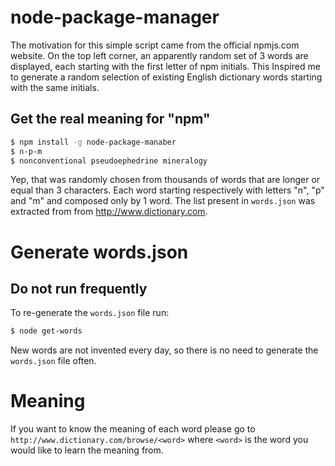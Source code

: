 # node-package-manager

The motivation for this simple script came from the official npmjs.com website.
On the top left corner, an apparently random set of 3 words are displayed, each starting with the first letter of npm
initials. This Inspired me to generate a random selection of existing English dictionary words starting with the same
initials.

## Get the real meaning for "npm"

```sh
$ npm install -g node-package-manaber
$ n-p-m
$ nonconventional pseudoephedrine mineralogy
```

Yep, that was randomly chosen from thousands of words that are longer or equal than 3 characters. Each word starting
respectively with letters "n", "p" and "m"  and composed only by 1 word.
The list present in `words.json` was extracted from from http://www.dictionary.com.

# Generate words.json

## Do not run frequently

To re-generate the `words.json` file run:

```sh
$ node get-words
```

New words are not invented every day, so there is no need to generate the `words.json` file often.

# Meaning

If you want to know the meaning of each word please go to `http://www.dictionary.com/browse/<word>` where `<word>` is
the word you would like to learn the meaning from.
